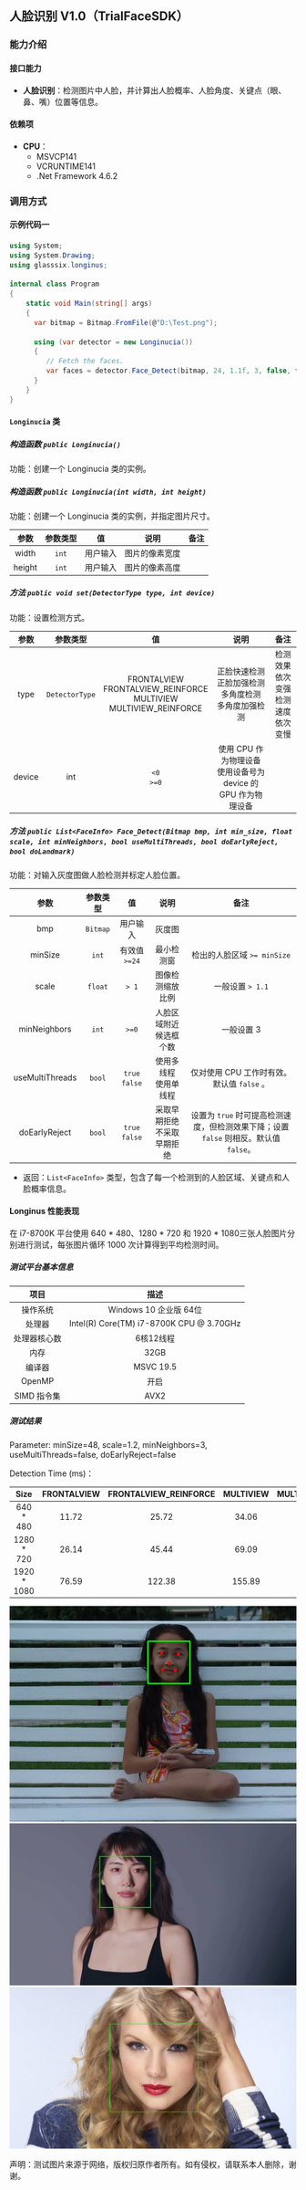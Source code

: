 
## 人脸识别 V1.0（TrialFaceSDK）
### 能力介绍
#### 接口能力
- **人脸识别**：检测图片中人脸，并计算出人脸概率、人脸角度、关键点（眼、鼻、嘴）位置等信息。
#### 依赖项
- **CPU**：
   - MSVCP141
   - VCRUNTIME141
   - .Net Framework 4.6.2
### 调用方式
#### 示例代码一
```C#
using System;
using System.Drawing;
using glasssix.longinus;

internal class Program
{
	static void Main(string[] args)
	{
      var bitmap = Bitmap.FromFile(@"D:\Test.png");

      using (var detector = new Longinucia())
      {
         // Fetch the faces.
         var faces = detector.Face_Detect(bitmap, 24, 1.1f, 3, false, false, true);
      }
	}
}
```

#### ```Longinucia``` 类
##### 构造函数 ```public Longinucia()```
功能：创建一个 Longinucia 类的实例。

##### 构造函数 ```public Longinucia(int width, int height)```
功能：创建一个 Longinucia 类的实例，并指定图片尺寸。

|参数|参数类型|值|说明|备注|
|:---:|:---:|:---:|:---:|:---:|
|width|```int```|用户输入|图片的像素宽度||
|height|```int```|用户输入|图片的像素高度||

##### 方法 ```public void set(DetectorType type, int device)```
功能：设置检测方式。

|参数|参数类型|值|说明|备注|
|:---:|:---:|:---:|:---:|:---:|
|type|```DetectorType```|FRONTALVIEW<br>FRONTALVIEW_REINFORCE<br>MULTIVIEW<br> MULTIVIEW_REINFORCE|正脸快速检测<br>正脸加强检测<br>多角度检测<br>多角度加强检测|检测效果依次变强<br>检测速度依次变慢||
|device|int|```<0```<br>```>=0```|使用 CPU 作为物理设备<br>使用设备号为 device 的 GPU 作为物理设备| |

##### 方法 ```public List<FaceInfo> Face_Detect(Bitmap bmp, int min_size, float scale, int minNeighbors, bool useMultiThreads, bool doEarlyReject, bool doLandmark)```
功能：对输入灰度图做人脸检测并标定人脸位置。

|参数|参数类型|值|说明|备注|
|:---:|:---:|:---:|:---:|:---:|
|bmp|```Bitmap```|用户输入|灰度图||
|minSize|```int```|有效值```>=24```|最小检测窗|检出的人脸区域 ```>= minSize```|
|scale|```float```|```> 1```|图像检测缩放比例|一般设置 ```> 1.1```|
|minNeighbors|```int```|```>=0```|人脸区域附近候选框个数|一般设置 3|
|useMultiThreads|```bool```|```true```<br>```false```|使用多线程<br>使用单线程|仅对使用 CPU 工作时有效。默认值 ```false``` 。|
|doEarlyReject|```bool```|```true```<br>```false```|采取早期拒绝<br>不采取早期拒绝|设置为 ```true``` 时可提高检测速度，但检测效果下降；设置 ```false``` 则相反。默认值 ```false```。|

- 返回：```List<FaceInfo>``` 类型，包含了每一个检测到的人脸区域、关键点和人脸概率信息。

#### Longinus 性能表现
在 i7-8700K 平台使用 640 \* 480、1280 \* 720 和 1920 \* 1080三张人脸图片分别进行测试，每张图片循环 1000 次计算得到平均检测时间。

##### 测试平台基本信息
项目 | 描述
:-:|:-:
操作系统 | Windows 10 企业版 64位 |
处理器 | Intel(R) Core(TM) i7-8700K CPU @ 3.70GHz |
处理器核心数 | 6核12线程 |
内存 | 32GB |
编译器 | MSVC 19.5 |
OpenMP | 开启 |
SIMD 指令集 | AVX2 |


##### 测试结果

Parameter: minSize=48, scale=1.2, minNeighbors=3, useMultiThreads=false, doEarlyReject=false

Detection Time (ms)：

Size | FRONTALVIEW | FRONTALVIEW_REINFORCE | MULTIVIEW | MULTIVIEW_REINFORCE
:-:|:-:|:-:|:-:|:-:
640 * 480 | 11.72 | 25.72 | 34.06 | 41.42 |
1280 * 720 | 26.14 | 45.44 | 69.09 | 85.07 |
1920 * 1080 | 76.59 | 122.38 | 155.89 | 186.86 |

![avatar](../640.jpg)
![avatar](../720.jpg)
![avatar](../1080.jpg)

声明：测试图片来源于网络，版权归原作者所有。如有侵权，请联系本人删除，谢谢。